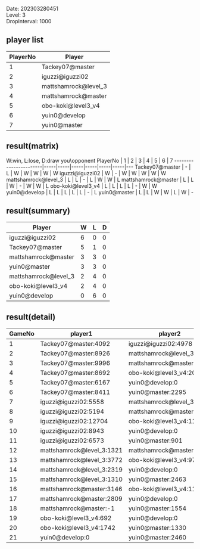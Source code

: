 Date: 202303280451  
Level: 3  
DropInterval: 1000  
## player list
PlayerNo  |  Player
----------|----------------------
1         |  Tackey07@master
2         |  iguzzi@iguzzi02
3         |  mattshamrock@level_3
4         |  mattshamrock@master
5         |  obo-koki@level3_v4
6         |  yuin0@develop
7         |  yuin0@master
## result(matrix)
W:win, L:lose, D:draw
you\opponent PlayerNo  |  1  |  2  |  3  |  4  |  5  |  6  |  7
-----------------------|-----|-----|-----|-----|-----|-----|---
Tackey07@master        |  -  |  L  |  W  |  W  |  W  |  W  |  W
iguzzi@iguzzi02        |  W  |  -  |  W  |  W  |  W  |  W  |  W
mattshamrock@level_3   |  L  |  L  |  -  |  L  |  W  |  W  |  L
mattshamrock@master    |  L  |  L  |  W  |  -  |  W  |  W  |  L
obo-koki@level3_v4     |  L  |  L  |  L  |  L  |  -  |  W  |  W
yuin0@develop          |  L  |  L  |  L  |  L  |  L  |  -  |  L
yuin0@master           |  L  |  L  |  W  |  W  |  L  |  W  |  -
## result(summary)
Player                |  W  |  L  |  D
----------------------|-----|-----|---
iguzzi@iguzzi02       |  6  |  0  |  0
Tackey07@master       |  5  |  1  |  0
mattshamrock@master   |  3  |  3  |  0
yuin0@master          |  3  |  3  |  0
mattshamrock@level_3  |  2  |  4  |  0
obo-koki@level3_v4    |  2  |  4  |  0
yuin0@develop         |  0  |  6  |  0
## result(detail)
GameNo  |  player1                    |  player2
--------|-----------------------------|---------------------------
1       |  Tackey07@master:4092       |  iguzzi@iguzzi02:4978
2       |  Tackey07@master:8926       |  mattshamrock@level_3:1719
3       |  Tackey07@master:9996       |  mattshamrock@master:1052
4       |  Tackey07@master:8692       |  obo-koki@level3_v4:2076
5       |  Tackey07@master:6167       |  yuin0@develop:0
6       |  Tackey07@master:8411       |  yuin0@master:2295
7       |  iguzzi@iguzzi02:5558       |  mattshamrock@level_3:1175
8       |  iguzzi@iguzzi02:5194       |  mattshamrock@master:1024
9       |  iguzzi@iguzzi02:12704      |  obo-koki@level3_v4:1126
10      |  iguzzi@iguzzi02:8943       |  yuin0@develop:0
11      |  iguzzi@iguzzi02:6573       |  yuin0@master:901
12      |  mattshamrock@level_3:1321  |  mattshamrock@master:1972
13      |  mattshamrock@level_3:3772  |  obo-koki@level3_v4:970
14      |  mattshamrock@level_3:2319  |  yuin0@develop:0
15      |  mattshamrock@level_3:1310  |  yuin0@master:2463
16      |  mattshamrock@master:3146   |  obo-koki@level3_v4:1127
17      |  mattshamrock@master:2809   |  yuin0@develop:0
18      |  mattshamrock@master:-1     |  yuin0@master:1554
19      |  obo-koki@level3_v4:692     |  yuin0@develop:0
20      |  obo-koki@level3_v4:1742    |  yuin0@master:1330
21      |  yuin0@develop:0            |  yuin0@master:2460
